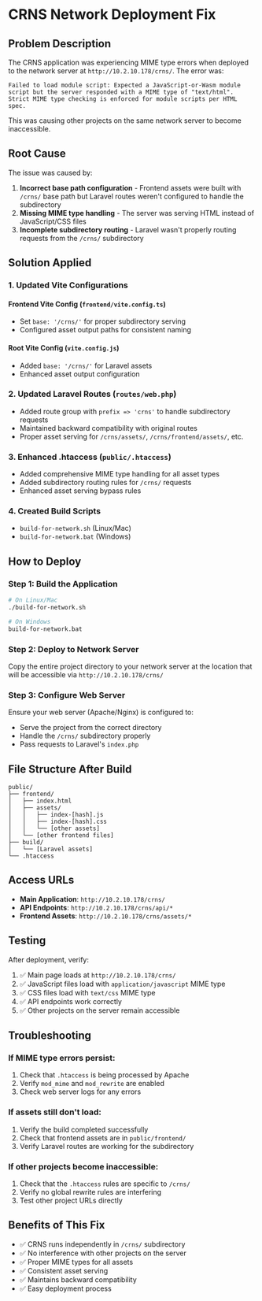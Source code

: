 # CRNS Network Deployment Fix

## Problem Description
The CRNS application was experiencing MIME type errors when deployed to the network server at `http://10.2.10.178/crns/`. The error was:

```
Failed to load module script: Expected a JavaScript-or-Wasm module script but the server responded with a MIME type of "text/html". Strict MIME type checking is enforced for module scripts per HTML spec.
```

This was causing other projects on the same network server to become inaccessible.

## Root Cause
The issue was caused by:
1. **Incorrect base path configuration** - Frontend assets were built with `/crns/` base path but Laravel routes weren't configured to handle the subdirectory
2. **Missing MIME type handling** - The server was serving HTML instead of JavaScript/CSS files
3. **Incomplete subdirectory routing** - Laravel wasn't properly routing requests from the `/crns/` subdirectory

## Solution Applied

### 1. Updated Vite Configurations

#### Frontend Vite Config (`frontend/vite.config.ts`)
- Set `base: '/crns/'` for proper subdirectory serving
- Configured asset output paths for consistent naming

#### Root Vite Config (`vite.config.js`)
- Added `base: '/crns/'` for Laravel assets
- Enhanced asset output configuration

### 2. Updated Laravel Routes (`routes/web.php`)
- Added route group with `prefix => 'crns'` to handle subdirectory requests
- Maintained backward compatibility with original routes
- Proper asset serving for `/crns/assets/`, `/crns/frontend/assets/`, etc.

### 3. Enhanced .htaccess (`public/.htaccess`)
- Added comprehensive MIME type handling for all asset types
- Added subdirectory routing rules for `/crns/` requests
- Enhanced asset serving bypass rules

### 4. Created Build Scripts
- `build-for-network.sh` (Linux/Mac)
- `build-for-network.bat` (Windows)

## How to Deploy

### Step 1: Build the Application
```bash
# On Linux/Mac
./build-for-network.sh

# On Windows
build-for-network.bat
```

### Step 2: Deploy to Network Server
Copy the entire project directory to your network server at the location that will be accessible via `http://10.2.10.178/crns/`

### Step 3: Configure Web Server
Ensure your web server (Apache/Nginx) is configured to:
- Serve the project from the correct directory
- Handle the `/crns/` subdirectory properly
- Pass requests to Laravel's `index.php`

## File Structure After Build
```
public/
├── frontend/
│   ├── index.html
│   ├── assets/
│   │   ├── index-[hash].js
│   │   ├── index-[hash].css
│   │   └── [other assets]
│   └── [other frontend files]
├── build/
│   └── [Laravel assets]
└── .htaccess
```

## Access URLs
- **Main Application**: `http://10.2.10.178/crns/`
- **API Endpoints**: `http://10.2.10.178/crns/api/*`
- **Frontend Assets**: `http://10.2.10.178/crns/assets/*`

## Testing
After deployment, verify:
1. ✅ Main page loads at `http://10.2.10.178/crns/`
2. ✅ JavaScript files load with `application/javascript` MIME type
3. ✅ CSS files load with `text/css` MIME type
4. ✅ API endpoints work correctly
5. ✅ Other projects on the server remain accessible

## Troubleshooting

### If MIME type errors persist:
1. Check that `.htaccess` is being processed by Apache
2. Verify `mod_mime` and `mod_rewrite` are enabled
3. Check web server logs for any errors

### If assets still don't load:
1. Verify the build completed successfully
2. Check that frontend assets are in `public/frontend/`
3. Verify Laravel routes are working for the subdirectory

### If other projects become inaccessible:
1. Check that the `.htaccess` rules are specific to `/crns/`
2. Verify no global rewrite rules are interfering
3. Test other project URLs directly

## Benefits of This Fix
- ✅ CRNS runs independently in `/crns/` subdirectory
- ✅ No interference with other projects on the server
- ✅ Proper MIME types for all assets
- ✅ Consistent asset serving
- ✅ Maintains backward compatibility
- ✅ Easy deployment process
